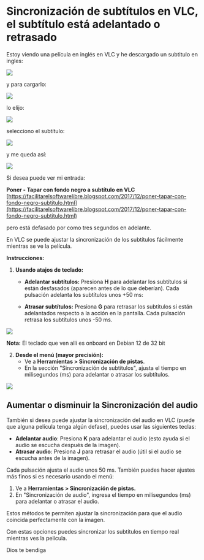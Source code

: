 # Sincronización de subtítulos en VLC, el subtítulo está adelantado o retrasado

Estoy viendo una película en inglés en VLC y he descargado un subtitulo en ingles:

![](vx_images/64960016289376.webp)

y para cargarlo:

![](vx_images/101750598846899.webp)

lo elijo:

![](vx_images/72541907635991.webp)

selecciono el subtítulo:

![](vx_images/3872730961742.webp)

y me queda así:

![](vx_images/371622504846899.webp)


Si desea puede ver mi entrada:

**Poner - Tapar con fondo negro a subtítulo en VLC**
[https://facilitarelsoftwarelibre.blogspot.com/2017/12/poner-tapar-con-fondo-negro-subtitulo.html](https://facilitarelsoftwarelibre.blogspot.com/2017/12/poner-tapar-con-fondo-negro-subtitulo.html)

pero está defasado por como tres segundos en adelante. 

En VLC se puede ajustar la sincronización de los subtítulos fácilmente mientras se ve la película.

**Instrucciones:**

1. **Usando atajos de teclado:**
   - **Adelantar subtítulos:** Presiona **H** para adelantar los subtítulos si están desfasados (aparecen antes de lo que deberían). Cada pulsación adelanta los subtítulos unos +50 ms:
   
   - **Atrasar subtítulos:** Presiona **G** para retrasar los subtítulos si están adelantados respecto a la acción en la pantalla. Cada pulsación retrasa los subtítulos unos -50 ms.
   
![](vx_images/82452222289376.webp)

**Nota:** El teclado que ven allí es onboard en Debian 12 de 32 bit

2. **Desde el menú (mayor precisión):**
   - Ve a **Herramientas > Sincronización de pistas**.
   - En la sección "Sincronización de subtítulos", ajusta el tiempo en milisegundos (ms) para adelantar o atrasar los subtítulos.
   
![](vx_images/512783913635991.webp)

## Aumentar o disminuir la Sincronización del audio
También si desea puede ajustar la sincronización del audio en VLC (puede que alguna película tenga algún defase), puedes usar las siguientes teclas:

- **Adelantar audio**: Presiona **K** para adelantar el audio (esto ayuda si el audio se escucha después de la imagen).
- **Atrasar audio**: Presiona **J** para retrasar el audio (útil si el audio se escucha antes de la imagen).

Cada pulsación ajusta el audio unos 50 ms. También puedes hacer ajustes más finos si es necesario usando el menú:

1. Ve a **Herramientas > Sincronización de pistas.**
1. En "Sincronización de audio", ingresa el tiempo en milisegundos (ms) para adelantar o atrasar el audio.

Estos métodos te permiten ajustar la sincronización para que el audio coincida perfectamente con la imagen.

Con estas opciones puedes sincronizar los subtítulos en tiempo real mientras ves la película.

Dios te bendiga
